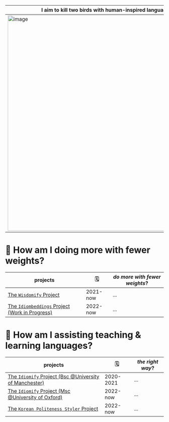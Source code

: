 
I aim to kill two birds with human-inspired language models|
--- | 
<img width="683" alt="image" src="https://user-images.githubusercontent.com/56193069/162979340-1d5654b3-aa7d-42f3-bbe4-349f37f27336.png"> |


# 🐤 How am I doing more with fewer weights? 

projects | 🗓 | *do more with fewer weights*? |
--- | --- | --- | 
[The `Wisdomify`  Project](https://github.com/wisdomify/wisdomify) | 2021-now | ... |
[The `Idiombeddings` Project (Work in Progress)](https://github.com/eubinecto/idiombeddings) | 2022-now | ... |
 
 
# 🐤 How am I assisting teaching & learning languages? 

projects | 🗓 | *the right way*? |
--- | --- | --- |
[The `Idiomify` Project (Bsc @University of Manchester)](https://github.com/eubinecto/idiomify_deprecated)| 2020-2021  | ... |
[The `Idiomify` Project (Msc @University of Oxford)](https://github.com/eubinecto/idiomify)| 2022-now | ... | 
[The `Korean Politeness Styler` Project](https://github.com/eubinecto/kps) | 2022-now | ... |


